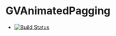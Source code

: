 GVAnimatedPagging
=================

* [![Build Status](https://travis-ci.org/gvermesan/GVAnimatedPagging.svg?branch=master)](https://travis-ci.org/gvermesan/GVAnimatedPagging?branch=master)
